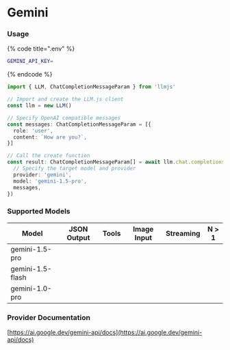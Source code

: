# Gemini

### Usage

{% code title=".env" %}
```bash
GEMINI_API_KEY=
```
{% endcode %}

```typescript
import { LLM, ChatCompletionMessageParam } from 'llmjs'

// Import and create the LLM.js client
const llm = new LLM()

// Specify OpenAI compatible messages
const messages: ChatCompletionMessageParam = [{
  role: 'user',
  content: `How are you?`,
}]

// Call the create function
const result: ChatCompletionMessageParam[] = await llm.chat.completions.create({
  // Specify the target model and provider
  provider: 'gemini',
  model: 'gemini-1.5-pro',
  messages,
})
```

### Supported Models

| Model            | JSON Output | Tools | Image Input | Streaming | N > 1 |
| ---------------- | ----------- | ----- | ----------- | --------- | ----- |
| gemini-1.5-pro   |             |       |             |           |       |
| gemini-1.5-flash |             |       |             |           |       |
| gemini-1.0-pro   |             |       |             |           |       |



### Provider Documentation

[https://ai.google.dev/gemini-api/docs](https://ai.google.dev/gemini-api/docs)
